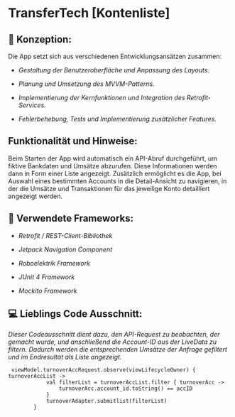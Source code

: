 # TransferTech [Kontenliste]

## :page_with_curl: Konzeption:

Die App setzt sich aus verschiedenen Entwicklungsansätzen zusammen:
- *Gestaltung der Benutzeroberfläche und Anpassung des Layouts.*
* *Planung und Umsetzung des MVVM-Patterns.*
+ *Implementierung der Kernfunktionen und Integration des Retrofit-Services.*
- *Fehlerbehebung, Tests und Implementierung zusätzlicher Features.*

## Funktionalität und Hinweise:

Beim Starten der App wird automatisch ein API-Abruf durchgeführt, um fiktive Bankdaten und Umsätze abzurufen. Diese Informationen werden dann in Form einer Liste angezeigt. Zusätzlich ermöglicht es die App, bei Auswahl eines bestimmten Accounts in die Detail-Ansicht zu navigieren, in der die Umsätze und Transaktionen für das jeweilige Konto detailliert angezeigt werden.

## :rocket: Verwendete Frameworks:
* *Retrofit / REST-Client-Bibliothek*
- *Jetpack Navigation Component*
+ *Roboelektrik Framework*
* *JUnit 4 Framework*
- *Mockito Framework*

## :computer: Lieblings Code Ausschnitt:

*Dieser Codeausschnitt dient dazu, den API-Request zu beobachten, der gemacht wurde, und anschließend die Account-ID aus der LiveData zu filtern. Dadurch werden die entsprechenden Umsätze der Anfrage gefiltert und im Endresultat als Liste angezeigt.*
```
 viewModel.turnoverAccRequest.observe(viewLifecycleOwner) { turnoverAccList ->
            val filterList = turnoverAccList.filter { turnoverAcc ->
                turnoverAcc.account_id.toString() == accID
            }
            turnoverAdapter.submitlist(filterList)
        }
```

















